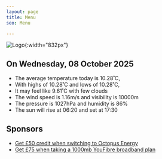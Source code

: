 ```yaml
---
layout: page
title: Menu
seo: Menu

---
```


![Logo](/images/logo.jpg){:width="832px"}

<!-- weather_marker starts -->
## On Wednesday, 08 October 2025

- The average temperature today is 10.28˚C,
- With highs of 10.28˚C and lows of 10.28˚C,
- It may feel like 9.61˚C with few clouds
- The wind speed is 1.16m/s and visibility is 10000m
- The pressure is 1027hPa and humidity is 86%
- The sun will rise at 06:20 and set at 17:30

<!-- weather_marker ends -->

## Sponsors

- [Get £50 credit when switching to Octopus Energy](https://bit.ly/3oD1nnS)
- [Get £75 when taking a 1000mb YouFibre broadband plan](https://aklam.io/91zWhU?)
